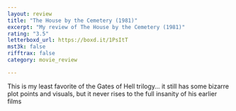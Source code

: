 ```yaml
---
layout: review
title: "The House by the Cemetery (1981)"
excerpt: "My review of The House by the Cemetery (1981)"
rating: "3.5"
letterboxd_url: https://boxd.it/1PsItT
mst3k: false
rifftrax: false
category: movie_review

---
```


This is my least favorite of the Gates of Hell trilogy… it still has some bizarre plot points and visuals, but it never rises to the full insanity of his earlier films